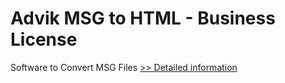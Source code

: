 # Advik MSG to HTML - Business License
Software to Convert MSG Files
[>> Detailed information](https://secure.shareit.com/shareit/product.html?productid=300805766&affiliateid=200057808)